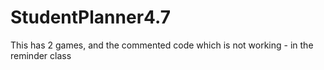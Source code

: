 # StudentPlanner4.7
This has 2 games, and the commented code which is not working - in the reminder class
